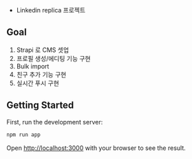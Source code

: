- Linkedin replica 프로젝트
## Goal
1. Strapi 로 CMS 셋업
2. 프로필 생성/에디팅 기능 구현
3. Bulk import
4. 친구 추가 기능 구현
5. 실시간 푸시 구현
## Getting Started

First, run the development server:

```bash
npm run app

```

Open [http://localhost:3000](http://localhost:3000) with your browser to see the result.
